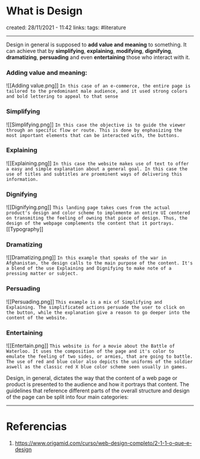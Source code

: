 # What is Design
created: 28/11/2021 - 11:42
links:
tags: #literature

---

Design in general is supposed to **add value and meaning** to something. It can achieve that by **simplifying**, **explaining**, **modifying**, **dignifying**, **dramatizing**, **persuading** and even **entertaining** those who interact with it.

### Adding value and meaning:
![[Adding value.png]]
`In this case of an e-commerce, the entire page is tailored to the predominant male audience, and it used strong colors and bold lettering to appeal to that sense`

### Simplifying
![[Simplifying.png]]
`In this case the objective is to guide the viewer through an specific flow or route. This is done by enphasizing the most important elements that can be interacted with, the buttons.`

### Explaining
![[Explaining.png]]
`In this case the website makes use of text to offer a easy and simple explanation about a general goal. In this case the use of titles and subtitles are proeminent ways of delivering this information.` 

### Dignifying
![[Dignifying.png]]
`This landing page takes cues from the actual product's design and color scheme to implemente an entire UI centered on transmiting the feeling of owning that piece of design. Thus, the design of the webpage complements the content that it portrays.`[[Typography]]

### Dramatizing
![[Dramatizing.png]]
`In this example that speaks of the war in Afghanistan, the design calls to the main purpose of the content. It's a blend of the use Explaining and Dignifying to make note of a pressing matter or subject.`


### Persuading
![[Persuading.png]]
`This example is a mix of Simplifying and Explaining. The simplificated actions persuade the user to click on the button, while the explanation give a reason to go deeper into the content of the website.`

### Entertaining
![[Entertain.png]]
`This website is for a movie about the Battle of Waterloo. It uses the composition of the page and it's color to emulate the feeling of two sides, or armies, that are going to battle. The use of red and blue color also depicts the uniforms of the soldier aswell as the classic red X blue color scheme seen usually in games.`

Design, in general, dictates the way that the content of a web page or product is presented to the audience and how it portrays that content. The guidelines that reference different parts of the overall structure and design of the page can be split into four main categories:


---

# Referencias
1. https://www.origamid.com/curso/web-design-completo/2-1-1-o-que-e-design